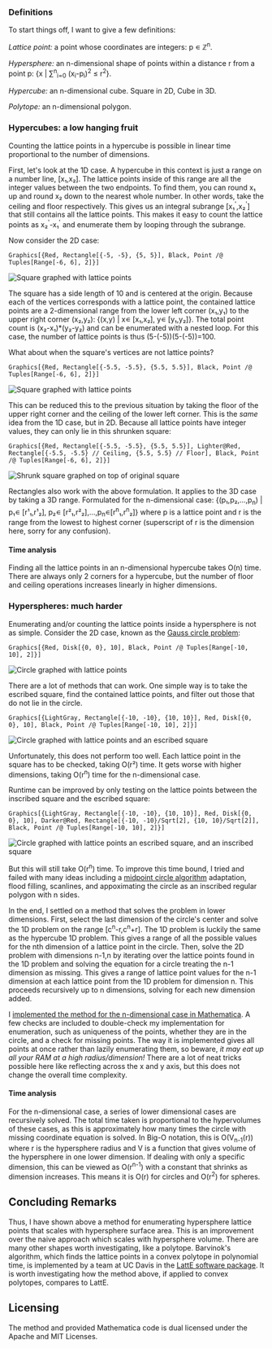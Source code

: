 ### Definitions

To start things off, I want to give a few definitions:

*Lattice point:* a point whose coordinates are integers: p &#8714; &#8484;<sup>n</sup>.

*Hypersphere:* an n-dimensional shape of points within a distance r from a point p: {x | &#8721;<sup>n</sup><sub>i=0</sub> (x<sub>i</sub>-p<sub>i</sub>)<sup>2</sup> &le; r<sup>2</sup>}.

*Hypercube:* an n-dimensional cube. Square in 2D, Cube in 3D.

*Polytope:* an n-dimensional polygon.


### Hypercubes: a low hanging fruit
Counting the lattice points in a hypercube is possible in linear time proportional to the number of dimensions.

First, let's look at the 1D case. A hypercube in this context is just a range on a number line, \[x&#8321;,x&#8322;\]. The lattice points inside of this range are all the integer values between the two endpoints. To find them, you can round x&#8321; up and round x&#8322; down to the nearest whole number. In other words, take the ceiling and floor respectively. This gives us an integral subrange \[x&#8321;<sup>'</sup>,x&#8322;<sup>'</sup>\] that still contains all the lattice points. This makes it easy to count the lattice points as x&#8322;<sup>'</sup>-x&#8321;<sup>'</sup> and enumerate them by looping through the subrange.

Now consider the 2D case:

`Graphics[{Red, Rectangle[{-5, -5}, {5, 5}], Black, Point /@ Tuples[Range[-6, 6], 2]}]`

![Square graphed with lattice points](/files/squarelatticeeasy.svg)

The square has a side length of 10 and is centered at the origin. Because each of the vertices corresponds with a lattice point, the contained lattice points are a 2-dimensional range from the lower left corner (x&#8321;,y&#8321;) to the upper right corner (x&#8322;,y&#8322;): {(x,y) | x&#8714; \[x&#8321;,x&#8322;\], y&#8714; \[y&#8321;,y&#8322;\]}. The total point count is (x&#8322;-x&#8321;)*(y&#8322;-y&#8322;) and can be enumerated with a nested loop. For this case, the number of lattice points is thus (5-(-5))(5-(-5))=100.

What about when the square's vertices are not lattice points?

`Graphics[{Red, Rectangle[{-5.5, -5.5}, {5.5, 5.5}], Black, Point /@ Tuples[Range[-6, 6], 2]}]`

![Square graphed with lattice points](/files/squarelattice.svg)

 This can be reduced this to the previous situation by taking the floor of the upper right corner and the ceiling of the lower left corner. This is the *same* idea from the 1D case, but in 2D. Because all lattice points have integer values, they can only lie in this shrunken square: 

`Graphics[{Red, Rectangle[{-5.5, -5.5}, {5.5, 5.5}], Lighter@Red, Rectangle[{-5.5, -5.5} // Ceiling, {5.5, 5.5} // Floor], Black, Point /@ Tuples[Range[-6, 6], 2]}]`

![Shrunk square graphed on top of original square](/files/squarelatticeshrunk.svg)

Rectangles also work with the above formulation. It applies to the 3D case by taking a 3D range. Formulated for the n-dimensional case: {(p&#8321;,p&#8322;,...,p<sub>n</sub>) | p&#8321;&#8714; \[r&#185;&#8321;,r&#185;&#8322;\], p&#8322;&#8714; \[r&#178;&#8321;,r&#178;&#8322;\],...,p<sub>n</sub>&#8714;\[r<sup>n</sup>&#8321;,r<sup>n</sup>&#8322;\]} where p is a lattice point and r is the range from the lowest to highest corner (superscript of r is the dimension here, sorry for any confusion).

#### Time analysis

Finding all the lattice points in an n-dimensional hypercube takes O(n) time. There are always only 2 corners for a hypercube, but the number of floor and ceiling operations increases linearly in higher dimensions.

### Hyperspheres: much harder

Enumerating and/or counting the lattice points inside a hypersphere is not as simple. Consider the 2D case, known as the [Gauss circle problem](https://en.wikipedia.org/wiki/Gauss_circle_problem):

`Graphics[{Red, Disk[{0, 0}, 10], Black, Point /@ Tuples[Range[-10, 10], 2]}]`

![Circle graphed with lattice points](/files/circlelattice.svg)

There are a lot of methods that can work. One simple way is to take the escribed square, find the contained lattice points, and filter out those that do not lie in the circle.

`Graphics[{LightGray, Rectangle[{-10, -10}, {10, 10}], Red, Disk[{0, 0}, 10], Black, Point /@ Tuples[Range[-10, 10], 2]}]`

![Circle graphed with lattice points and an escribed square](/files/escribedsquare.svg)

Unfortunately, this does not perform too well. Each lattice point in the square has to be checked, taking O(r&#178;) time. It gets worse with higher dimensions, taking O(r<sup>n</sup>) time for the n-dimensional case.

Runtime can be improved by only testing on the lattice points between the inscribed square and the escribed square:

`Graphics[{LightGray, Rectangle[{-10, -10}, {10, 10}], Red, Disk[{0, 0}, 10], Darker@Red, Rectangle[{-10, -10}/Sqrt[2], {10, 10}/Sqrt[2]], Black, Point /@ Tuples[Range[-10, 10], 2]}]`

![Circle graphed with lattice points an escribed square, and an inscribed square](/files/escribedsquareandinscribedsquare.svg)

But this will still take O(r<sup>n</sup>) time. To improve this time bound, I tried and failed with many ideas including a [midpoint circle algorithm](https://en.wikipedia.org/wiki/Midpoint_circle_algorithm) adaptation, flood filling, scanlines, and appoximating the circle as an inscribed regular polygon with n sides.

In the end, I settled on a method that solves the problem in lower dimensions. First, select the last dimension of the circle's center and solve the 1D problem on the range \[c<sup>n</sup>-r,c<sup>n</sup>+r\]. The 1D problem is luckily the same as the hypercube 1D problem. This gives a range of all the possible values for the nth dimension of a lattice point in the circle. Then, solve the 2D problem with dimensions n-1,n by iterating over the lattice points found in the 1D problem and solving the equation for a circle treating the n-1 dimension as missing. This gives a range of lattice point values for the n-1 dimension at each lattice point from the 1D problem for dimension n. This proceeds recursively up to n dimensions, solving for each new dimension added.

I [implemented the method for the n-dimensional case in Mathematica](/files/circle_lattice.pdf). A few checks are included to double-check my implementation for enumeration, such as uniqueness of the points, whether they are in the circle, and a check for missing points. The way it is implemented gives all points at once rather than lazily enumerating them, so beware, *it may eat up all your RAM at a high radius/dimension!* There are a lot of neat tricks possible here like reflecting across the x and y axis, but this does not change the overall time complexity.


#### Time analysis

For the n-dimensional case, a series of lower dimensional cases are recursively solved. The total time taken is proportional to the hypervolumes of these cases, as this is approximately how many times the circle with missing coordinate equation is solved. In Big-O notation, this is O(V<sub>n-1</sub>(r)) where r is the hypersphere radius and V is a function that gives volume of the hypersphere in one lower dimension. If dealing with only a specific dimension, this can be viewed as O(r<sup>n-1</sup>) with a constant that shrinks as dimension increases. This means it is O(r) for circles and O(r<sup>2</sup>) for spheres.

## Concluding Remarks

Thus, I have shown above a method for enumerating hypersphere lattice points that scales with hypersphere surface area. This is an improvement over the naive approach which scales with hypersphere volume. There are many other shapes worth investigating, like a polytope. Barvinok's algorithm, which finds the lattice points in a convex polytope in polynomial time, is implemented by a team at UC Davis in the [LattE software package](https://www.math.ucdavis.edu/~latte/). It is worth investigating how the method above, if applied to convex polytopes, compares to LattE.

## Licensing

The method and provided Mathematica code is dual licensed under the Apache and MIT Licenses.

